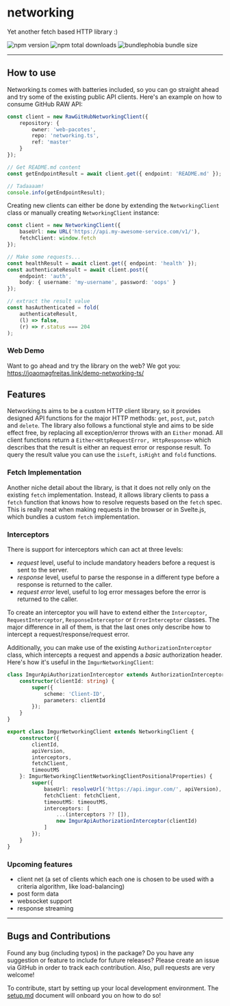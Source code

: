 # networking

Yet another fetch based HTTP library :)

![npm version](https://badgen.net/npm/v/@web-pacotes/networking) ![npm total downloads](https://badgen.net/npm/dt/@web-pacotes/networking) ![bundlephobia bundle size](https://badgen.net/bundlephobia/min/@web-pacotes/networking)

---

## How to use

Networking.ts comes with batteries included, so you can go straight ahead and try some of the existing public API clients. Here's an example on how to consume GitHub RAW API:

```typescript
const client = new RawGitHubNetworkingClient({
	repository: {
		owner: 'web-pacotes',
		repo: 'networking.ts',
		ref: 'master'
	}
});

// Get README.md content
const getEndpointResult = await client.get({ endpoint: 'README.md' });

// Tadaaaam!
console.info(getEndpointResult);
```

Creating new clients can either be done by extending the `NetworkingClient` class or manually creating `NetworkingClient` instance:

```typescript
const client = new NetworkingClient({
	baseUrl: new URL('https://api.my-awesome-service.com/v1/'),
	fetchClient: window.fetch
});

// Make some requests...
const healthResult = await client.get({ endpoint: 'health' });
const authenticateResult = await client.post({
	endpoint: 'auth',
	body: { username: 'my-username', password: 'oops' }
});

// extract the result value
const hasAuthenticated = fold(
	authenticateResult,
	(l) => false,
	(r) => r.status === 204
);
```

### Web Demo

Want to go ahead and try the library on the web? We got you: https://joaomagfreitas.link/demo-networking-ts/

## Features

Networking.ts aims to be a custom HTTP client library, so it provides designed API functions for the major HTTP methods: `get`, `post`, `put`, `patch` and `delete`. The library also follows a functional style and aims to be side effect free, by replacing all exception/error throws with an `Either` monad. All client functions
return a `Either<HttpRequestError, HttpResponse>` which describes that the result is either an request error or response result. To query the result value you can use the `isLeft`, `isRight` and `fold` functions.

### Fetch Implementation

Another niche detail about the library, is that it does not relly only on the existing `fetch` implementation. Instead, it allows library clients to pass a `fetch` function that knows how to resolve requests based on the `fetch` spec. This is really neat when making requests in the browser or in Svelte.js, which bundles a custom `fetch` implementation.

### Interceptors

There is support for interceptors which can act at three levels:

- _request_ level, useful to include mandatory headers before a request is sent to the server.
- _response_ level, useful to parse the response in a different type before a response is returned to the caller.
- _request error_ level, useful to log error messages before the error is returned to the caller.

To create an interceptor you will have to extend either the `Interceptor`, `RequestInterceptor`, `ResponseInterceptor` or `ErrorInterceptor` classes. The major difference in all of them, is that the last ones only describe how to intercept a request/response/request error.

Additionally, you can make use of the existing `AuthorizationInterceptor` class, which intercepts a request and appends a _basic_ authorization header. Here's how it's useful in the `ImgurNetworkingClient`:

```typescript
class ImgurApiAuthorizationInterceptor extends AuthorizationInterceptor {
	constructor(clientId: string) {
		super({
			scheme: 'Client-ID',
			parameters: clientId
		});
	}
}

export class ImgurNetworkingClient extends NetworkingClient {
	constructor({
		clientId,
		apiVersion,
		interceptors,
		fetchClient,
		timeoutMS
	}: ImgurNetworkingClientNetworkingClientPositionalProperties) {
		super({
			baseUrl: resolveUrl('https://api.imgur.com/', apiVersion),
			fetchClient: fetchClient,
			timeoutMS: timeoutMS,
			interceptors: [
				...(interceptors ?? []),
				new ImgurApiAuthorizationInterceptor(clientId)
			]
		});
	}
}
```

### Upcoming features

- client net (a set of clients which each one is chosen to be used with a criteria algorithm, like load-balancing)
- post form data
- websocket support
- response streaming

---

## Bugs and Contributions

Found any bug (including typos) in the package? Do you have any suggestion
or feature to include for future releases? Please create an issue via
GitHub in order to track each contribution. Also, pull requests are very
welcome!

To contribute, start by setting up your local development environment. The [setup.md](setup.md) document will onboard you on how to do so!
